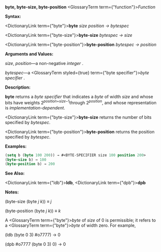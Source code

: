 **byte, byte-size, byte-position** <GlossaryTerm  term={"function"}><i>Function</i></GlossaryTerm> 



**Syntax:** 



<DictionaryLink  term={"byte"}><b>byte</b></DictionaryLink> *size position → bytespec* 



<DictionaryLink  term={"byte-size"}><b>byte-size</b></DictionaryLink> *bytespec → size* 



<DictionaryLink  term={"byte-position"}><b>byte-position</b></DictionaryLink> *bytespec → position* 



**Arguments and Values:** 



*size*, *position*—a non-negative *integer* . 



*bytespec*—a <GlossaryTerm styled={true} term={"byte specifier"}><i>byte specifier</i></GlossaryTerm> . 



**Description:** 



<b>byte</b> returns a <i>byte specifier</i> that indicates a <i>byte</i> of width <i>size</i> and whose bits have weights 2<sup><i>position</i>+<i>size−</i>1</sup>through 2<i><sup>position</sup></i>, and whose representation is <i>implementation-dependent</i>. 



<DictionaryLink  term={"byte-size"}><b>byte-size</b></DictionaryLink> returns the number of bits specified by *bytespec*. 



<DictionaryLink  term={"byte-position"}><b>byte-position</b></DictionaryLink> returns the position specified by *bytespec*. 



**Examples:**
```lisp
(setq b (byte 100 200)) → #<BYTE-SPECIFIER size 100 position 200> 
(byte-size b) → 100 
(byte-position b) → 200 
```
**See Also:** 



<DictionaryLink  term={"ldb"}><b>ldb</b></DictionaryLink>, <DictionaryLink  term={"dpb"}><b>dpb</b></DictionaryLink> 







 



 



**Notes:** 



(byte-size (byte *j k*)) *≡ j* 



(byte-position (byte *j k*)) *≡ k* 



A <GlossaryTerm  term={"byte"}><i>byte</i></GlossaryTerm> of *size* of 0 is permissible; it refers to a <GlossaryTerm  term={"byte"}><i>byte</i></GlossaryTerm> of width zero. For example, 



(ldb (byte 0 3) #o7777) → 0 



(dpb #o7777 (byte 0 3) 0) → 0 



